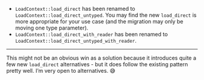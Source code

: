 - `LoadContext::load_direct` has been renamed to `LoadContext::load_direct_untyped`. You may find the new `load_direct` is more appropriate for your use case (and the migration may only be moving one type parameter).
- `LoadContext::load_direct_with_reader` has been renamed to `LoadContext::load_direct_untyped_with_reader`.
---

This might not be an obvious win as a solution because it introduces quite a few new `load_direct` alternatives - but it does follow the existing pattern pretty well. I’m very open to alternatives. :sweat_smile:

